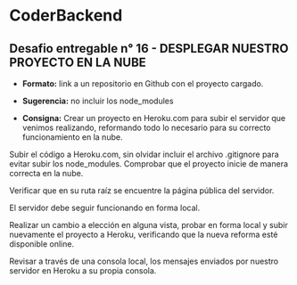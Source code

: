 # CoderBackend

## Desafio entregable n° 16 - DESPLEGAR NUESTRO PROYECTO EN LA NUBE
- **Formato:** link a un repositorio en Github con el proyecto cargado.

- **Sugerencia:** no incluir los node_modules

- **Consigna:**
Crear un proyecto en Heroku.com para subir el servidor que venimos realizando, reformando todo lo
necesario para su correcto funcionamiento en la nube.

Subir el código a Heroku.com, sin olvidar incluir el archivo .gitignore para evitar subir los node_modules.
Comprobar que el proyecto inicie de manera correcta en la nube.

Verificar que en su ruta raíz se encuentre la página pública del servidor.

El servidor debe seguir funcionando en forma local.

Realizar un cambio a elección en alguna vista, probar en forma local y subir nuevamente el proyecto a
Heroku, verificando que la nueva reforma esté disponible online.

Revisar a través de una consola local, los mensajes enviados por nuestro servidor en Heroku a su propia
consola.